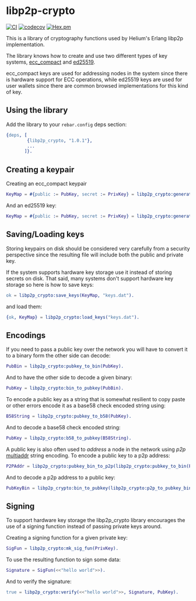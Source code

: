 # libp2p-crypto
[![CI](https://github.com/helium/libp2p-crypto/actions/workflows/ci.yml/badge.svg)](https://github.com/helium/libp2p-crypto/actions/workflows/ci.yml)
[![codecov](https://codecov.io/gh/helium/libp2p-crypto/branch/master/graph/badge.svg?token=h7C8KMXO8K)](https://codecov.io/gh/helium/libp2p-crypto)
[![Hex.pm](https://img.shields.io/hexpm/v/libp2p_crypto)](https://hex.pm/packages/libp2p_crypto)

This is a library of cryptography functions used by Helium's Erlang libp2p implementation.

The library knows how to create and use two different types of key
systems, [ecc_compact](https://hex.pm/packages/ecc_compact) and
[ed25519](https://hex.pm/packages/enacl).

ecc_compact keys are used for addressing nodes in the system since
there is hardware support for ECC operations, while ed25519 keys are
used for user wallets since there are common browsed implementations
for this kind of key.


## Using the library

Add the library to your `rebar.config` deps section:

```erlang
{deps, [
        {libp2p_crypto, "1.0.1"},
        ...
       ]}.
```

## Creating a keypair

Creating an ecc_compact keypair

```erlang
KeyMap = #{public := PubKey, secret := PrivKey} = libp2p_crypto:generate_keys(ecc_compact).
```

And an ed25519 key:

```erlang
KeyMap = #{public := PubKey, secret := PrivKey} = libp2p_crypto:generate_keys(ed25519).
```


## Saving/Loading keys

Storing keypairs on disk should be considered very carefully from a
security perspective since the resulting file will include both the
public and private key.

If the system supports hardware key storage use it instead of storing
secrets on disk. That said, many systems don't support hardware key
storage so here is how to save keys:

```erlang
ok = libp2p_crypto:save_keys(KeyMap, "keys.dat").
```

and load them:

```erlang
{ok, KeyMap} = libp2p_crypto:load_keys("keys.dat").
```


## Encodings

If you need to pass a public key over the network you will have to
convert it to a binary form the other side can decode:

```erlang
PubBin = libp2p_crypto:pubkey_to_bin(PubKey).
```

And to have the other side to decode a given binary:

```erlang
PubKey = libp2p_crypto:bin_to_pubkey(PubBin).
```

To encode a public key as a string that is somewhat resilient to copy
paste or other errors encode it as a base58 check encoded string
using:

```erlang
B58String = libp2p_crypto:pubkey_to_b58(PubKey).
```

And to decode a base58 check encoded string:

```erlang
PubKey = libp2p_crypto:b58_to_pubkey(B58String).
```

A public key is also often used to _address_ a node in the network
using _p2p_ [multiaddr](https://hex.pm/packages/multiaddr) string
encoding. To encode a public key to a p2p address:

```erlang
P2PAddr = libp2p_crypto:pubkey_bin_to_p2p(libp2p_crypto:pubkey_to_bin(PubKey)).
```

And to decode a p2p address to a public key:

```erlang
PubKeyBin = libp2p_crypto:bin_to_pubkey(libp2p_crypto:p2p_to_pubkey_bin(P2PAddr)).
```



## Signing

To support hardware key storage the libp2p_crypto library encourages
the use of a signing function instead of passing private keys around.

Creating a signing function for a given private key:

```erlang
SigFun = libp2p_crypto:mk_sig_fun(PrivKey).
```

To use the resulting function to sign some data:


```erlang
Signature = SigFun(<<"hello world">>).
```

And to verify the signature:

```erlang
true = libp2p_crypto:verify(<<"hello world">>, Signature, PubKey).
```
